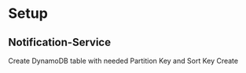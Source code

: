 # Setup

## Notification-Service

Create DynamoDB table with needed Partition Key and Sort Key
Create 